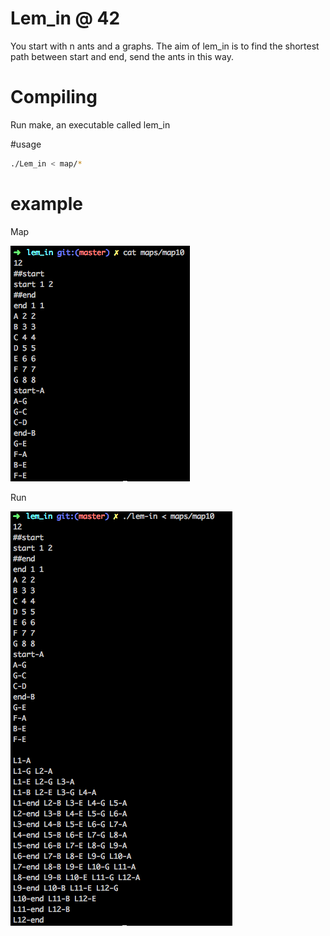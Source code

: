 # Lem_in @ 42

You start with n ants and a graphs.
The aim of lem_in is to find the shortest path between start and end, send the ants in this way.

# Compiling

Run make, an executable called lem_in

#usage
```sh
./Lem_in < map/*
```

# example

Map

![Alt text](./screen_for_readme/map.png?raw=true "Map")

Run

![Alt text](./screen_for_readme/result.png?raw=true "result")
